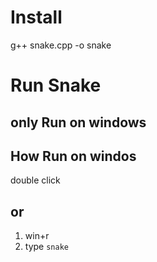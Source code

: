 # Install
g++ snake.cpp -o snake

# Run Snake
## only Run on windows

## How Run on windos 
double click 
 ## or
 1. win+r
 2. type ```snake```
  
 
